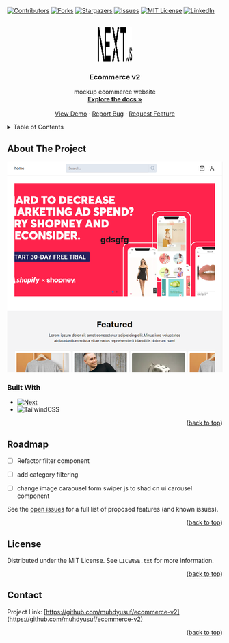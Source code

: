 <!-- Improved compatibility of back to top link: See: https://github.com/muhdyusuf/ecommerce-v2/pull/73 -->
<a name="readme-top"></a>
<!--
*** Thanks for checking out the Best-README-Template. If you have a suggestion
*** that would make this better, please fork the repo and create a pull request
*** or simply open an issue with the tag "enhancement".
*** Don't forget to give the project a star!
*** Thanks again! Now go create something AMAZING! :D
-->



<!-- PROJECT SHIELDS -->
<!--
*** I'm using markdown "reference style" links for readability.
*** Reference links are enclosed in brackets [ ] instead of parentheses ( ).
*** See the bottom of this document for the declaration of the reference variables
*** for contributors-url, forks-url, etc. This is an optional, concise syntax you may use.
*** https://www.markdownguide.org/basic-syntax/#reference-style-links
-->
[![Contributors][contributors-shield]][contributors-url]
[![Forks][forks-shield]][forks-url]
[![Stargazers][stars-shield]][stars-url]
[![Issues][issues-shield]][issues-url]
[![MIT License][license-shield]][license-url]
[![LinkedIn][linkedin-shield]][linkedin-url]



<!-- PROJECT LOGO -->
<br />
<div align="center">
  <a href="https://github.com/muhdyusuf/ecommerce-v2">
    <img src="./public/next.svg" alt="Logo" width="80" height="80">
  </a>

  <h3 align="center">Ecommerce v2</h3>

  <p align="center">
    mockup ecommerce website
    <br />
    <a href="https://github.com/muhdyusuf/ecommerce-v2"><strong>Explore the docs »</strong></a>
    <br />
    <br />
    <a href="https://ecommerce-v2-sooty.vercel.app/">View Demo</a>
    ·
    <a href="https://github.com/muhdyusuf/ecommerce-v2/issues">Report Bug</a>
    ·
    <a href="https://github.com/muhdyusuf/ecommerce-v2/issues">Request Feature</a>
  </p>
</div>



<!-- TABLE OF CONTENTS -->
<details>
  <summary>Table of Contents</summary>
  <ol>
    <li>
      <a href="#about-the-project">About The Project</a>
      <ul>
        <li><a href="#built-with">Built With</a></li>
      </ul>
    </li>
    <li><a href="#roadmap">Roadmap</a></li>
    <li><a href="#license">License</a></li>
    <li><a href="#contact">Contact</a></li>
 
  </ol>
</details>



<!-- ABOUT THE PROJECT -->
## About The Project

[![Product Name Screen Shot][product-screenshot]](https://ecommerce-v2-sooty.vercel.app)


### Built With

* [![Next][Next.js]][Next-url]
* ![TailwindCSS](https://img.shields.io/badge/tailwindcss-%2338B2AC.svg?style=for-the-badge&logo=tailwind-css&logoColor=white)


<p align="right">(<a href="#readme-top">back to top</a>)</p>



<!-- GETTING STARTED -->

<!-- ROADMAP -->
## Roadmap

- [ ] Refactor filter component
- [ ] add category filtering
- [ ] change image caraousel form swiper js to shad cn ui carousel component


See the [open issues](https://github.com/muhdyusuf/ecommerce-v2/issues) for a full list of proposed features (and known issues).

<p align="right">(<a href="#readme-top">back to top</a>)</p>



<!-- LICENSE -->
## License

Distributed under the MIT License. See `LICENSE.txt` for more information.

<p align="right">(<a href="#readme-top">back to top</a>)</p>



<!-- CONTACT -->
## Contact


Project Link: [https://github.com/muhdyusuf/ecommerce-v2](https://github.com/muhdyusuf/ecommerce-v2)

<p align="right">(<a href="#readme-top">back to top</a>)</p>




<!-- MARKDOWN LINKS & IMAGES -->
<!-- https://www.markdownguide.org/basic-syntax/#reference-style-links -->
[contributors-shield]: https://img.shields.io/github/contributors/muhdyusuf/ecommerce-v2.svg?style=for-the-badge
[contributors-url]: https://github.com/muhdyusuf/ecommerce-v2/graphs/contributors
[forks-shield]: https://img.shields.io/github/forks/muhdyusuf/ecommerce-v2.svg?style=for-the-badge
[forks-url]: https://github.com/muhdyusuf/ecommerce-v2/network/members
[stars-shield]: https://img.shields.io/github/stars/muhdyusuf/ecommerce-v2.svg?style=for-the-badge
[stars-url]: https://github.com/muhdyusuf/ecommerce-v2/stargazers
[issues-shield]: https://img.shields.io/github/issues/muhdyusuf/ecommerce-v2.svg?style=for-the-badge
[issues-url]: https://github.com/muhdyusuf/ecommerce-v2/issues
[license-shield]: https://img.shields.io/github/license/muhdyusuf/ecommerce-v2.svg?style=for-the-badge
[license-url]: https://github.com/muhdyusuf/ecommerce-v2/blob/master/LICENSE.txt
[linkedin-shield]: https://img.shields.io/badge/-LinkedIn-black.svg?style=for-the-badge&logo=linkedin&colorB=555
[linkedin-url]: https://linkedin.com/in/othneildrew
[product-screenshot]: ./public/screenshot.png
[Next.js]: https://img.shields.io/badge/next.js-000000?style=for-the-badge&logo=nextdotjs&logoColor=white
[Next-url]: https://nextjs.org/
[React.js]: https://img.shields.io/badge/React-20232A?style=for-the-badge&logo=react&logoColor=61DAFB
[React-url]: https://reactjs.org/
